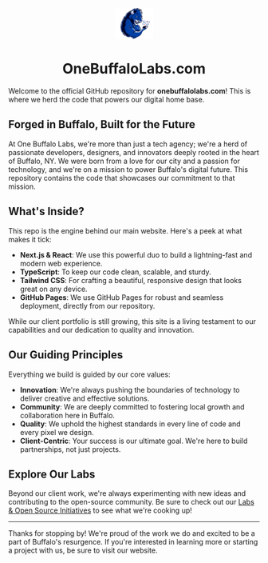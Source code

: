 <div align="center">
  <img src="/public/images/logos/one-buffalo-cartoon-no-text.svg" alt="OneBuffaloLabs.com Logo" width="75">
  <h1>OneBuffaloLabs.com</h1>
</div>

Welcome to the official GitHub repository for **onebuffalolabs.com**\! This is where we herd the code that powers our digital home base.

## Forged in Buffalo, Built for the Future

At One Buffalo Labs, we're more than just a tech agency; we're a herd of passionate developers, designers, and innovators deeply rooted in the heart of Buffalo, NY. We were born from a love for our city and a passion for technology, and we're on a mission to power Buffalo's digital future. This repository contains the code that showcases our commitment to that mission.

## What's Inside?

This repo is the engine behind our main website. Here's a peek at what makes it tick:

  * **Next.js & React**: We use this powerful duo to build a lightning-fast and modern web experience.
  * **TypeScript**: To keep our code clean, scalable, and sturdy.
  * **Tailwind CSS**: For crafting a beautiful, responsive design that looks great on any device.
  * **GitHub Pages**: We use GitHub Pages for robust and seamless deployment, directly from our repository.

While our client portfolio is still growing, this site is a living testament to our capabilities and our dedication to quality and innovation.

## Our Guiding Principles

Everything we build is guided by our core values:

  * **Innovation**: We're always pushing the boundaries of technology to deliver creative and effective solutions.
  * **Community**: We are deeply committed to fostering local growth and collaboration here in Buffalo.
  * **Quality**: We uphold the highest standards in every line of code and every pixel we design.
  * **Client-Centric**: Your success is our ultimate goal. We're here to build partnerships, not just projects.

## Explore Our Labs

Beyond our client work, we're always experimenting with new ideas and contributing to the open-source community. Be sure to check out our [Labs & Open Source Initiatives](https://www.onebuffalolabs.com/labs) to see what we're cooking up\!

-----

Thanks for stopping by\! We're proud of the work we do and excited to be a part of Buffalo's resurgence. If you're interested in learning more or starting a project with us, be sure to visit our website.
